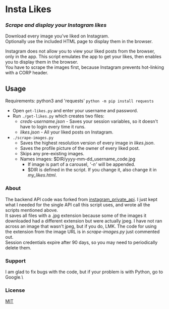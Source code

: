 # Insta Likes
### _Scrape and display your Instagram likes_
Download every image you've liked on Instagram.\
Optionally use the included HTML page to display them in the browser.

Instagram does not allow you to view your liked posts from the browser, only in the app. This script emulates the app to get your likes, then enables you to display them in the browser.\
You have to scrape the images first, because Instagram prevents hot-linking with a CORP header.

## Usage
Requirements: python3 and 'requests' `python -m pip install requests`

* Open `get-likes.py` and enter your username and password.
* Run `./get-likes.py` which creates two files:
  * _creds-username.json_ - Saves your session variables, so it doesn't have to login every time it runs.
  * _likes.json_ - All your liked posts on Instagram.
* `./scrape-images.py`
  * Saves the highest resolution version of every image in _likes.json_.
  * Saves the profile picture of the owner of every liked post.
  * Skips any pre-existing images.
  * Names images: $DIR/yyyy-mm-dd_username_code.jpg
    * If image is part of a carousel, _'-n'_ will be appended.
    * $DIR is defined in the script. If you change it, also change it in _my_likes.html_.

### About
The backend API code was forked from [instagram_private_api](https://github.com/ping/instagram_private_api). I just kept what I needed for the single API call this script uses, and wrote all the scripts mentioned above.\
It saves all files with a .jpg extension because some of the images it downloaded had a different extension but were actually jpeg. I have not ran across an image that wasn't jpeg, but if you do, LMK. The code for using the extension from the image URL is in _scrape-images.py_ just commented out.\
Session credentials expire after 90 days, so you may need to periodically delete them.

### Support
I am glad to fix bugs with the code, but if your problem is with Python, go to Google.\

### License
[MIT](LICENSE)
